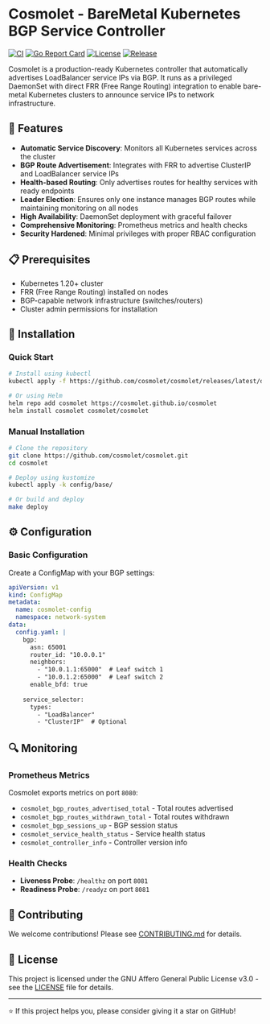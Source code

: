 # Cosmolet - BareMetal Kubernetes BGP Service Controller

[![CI](https://github.com/cosmolet/cosmolet/workflows/CI/badge.svg)](https://github.com/cosmolet/cosmolet/actions)
[![Go Report Card](https://goreportcard.com/badge/github.com/cosmolet/cosmolet)](https://goreportcard.com/report/github.com/cosmolet/cosmolet)
[![License](https://img.shields.io/github/license/cosmolet/cosmolet)](LICENSE)
[![Release](https://img.shields.io/github/v/release/cosmolet/cosmolet)](https://github.com/cosmolet/cosmolet/releases)

Cosmolet is a production-ready Kubernetes controller that automatically advertises LoadBalancer service IPs via BGP. It runs as a privileged DaemonSet with direct FRR (Free Range Routing) integration to enable bare-metal Kubernetes clusters to announce service IPs to network infrastructure.

## 🚀 Features

- **Automatic Service Discovery**: Monitors all Kubernetes services across the cluster
- **BGP Route Advertisement**: Integrates with FRR to advertise ClusterIP and LoadBalancer service IPs
- **Health-based Routing**: Only advertises routes for healthy services with ready endpoints
- **Leader Election**: Ensures only one instance manages BGP routes while maintaining monitoring on all nodes
- **High Availability**: DaemonSet deployment with graceful failover
- **Comprehensive Monitoring**: Prometheus metrics and health checks
- **Security Hardened**: Minimal privileges with proper RBAC configuration

## 📋 Prerequisites

- Kubernetes 1.20+ cluster
- FRR (Free Range Routing) installed on nodes
- BGP-capable network infrastructure (switches/routers)
- Cluster admin permissions for installation

## 🔧 Installation

### Quick Start

```bash
# Install using kubectl
kubectl apply -f https://github.com/cosmolet/cosmolet/releases/latest/download/cosmolet.yaml

# Or using Helm
helm repo add cosmolet https://cosmolet.github.io/cosmolet
helm install cosmolet cosmolet/cosmolet
```

### Manual Installation

```bash
# Clone the repository
git clone https://github.com/cosmolet/cosmolet.git
cd cosmolet

# Deploy using kustomize
kubectl apply -k config/base/

# Or build and deploy
make deploy
```

## ⚙️ Configuration

### Basic Configuration

Create a ConfigMap with your BGP settings:

```yaml
apiVersion: v1
kind: ConfigMap
metadata:
  name: cosmolet-config
  namespace: network-system
data:
  config.yaml: |
    bgp:
      asn: 65001
      router_id: "10.0.0.1"
      neighbors:
        - "10.0.1.1:65000"  # Leaf switch 1
        - "10.0.1.2:65000"  # Leaf switch 2
      enable_bfd: true
    
    service_selector:
      types:
        - "LoadBalancer"
        - "ClusterIP"  # Optional
```

## 🔍 Monitoring

### Prometheus Metrics

Cosmolet exports metrics on port `8080`:

- `cosmolet_bgp_routes_advertised_total` - Total routes advertised
- `cosmolet_bgp_routes_withdrawn_total` - Total routes withdrawn
- `cosmolet_bgp_sessions_up` - BGP session status
- `cosmolet_service_health_status` - Service health status
- `cosmolet_controller_info` - Controller version info

### Health Checks

- **Liveness Probe**: `/healthz` on port `8081`
- **Readiness Probe**: `/readyz` on port `8081`

## 🤝 Contributing

We welcome contributions! Please see [CONTRIBUTING.md](CONTRIBUTING.md) for details.

## 📄 License

This project is licensed under the GNU Affero General Public License v3.0 - see the [LICENSE](LICENSE) file for details.

---

⭐ If this project helps you, please consider giving it a star on GitHub!
